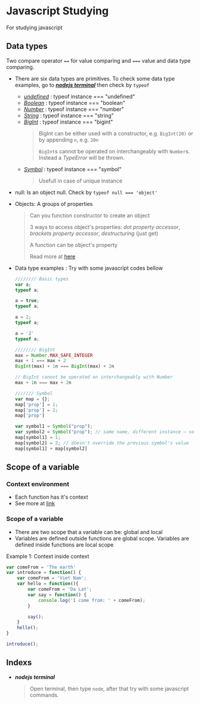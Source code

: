 # Javascript Studying
For studying javascript

## Data types
Two compare operator `==` for value comparing and `===` value and data type comparing.
- There are six data types are primitives. To check some data type examples, go to ***[nodejs terminal](#nodejs-terminal)*** then check by `typeof`
    - *[undefined](https://developer.mozilla.org/en-US/docs/Glossary/Undefined)* : typeof instance === "undefined"
    - *[Boolean](https://developer.mozilla.org/en-US/docs/Glossary/Boolean)* : typeof instance === "boolean"
    - *[Number](https://developer.mozilla.org/en-US/docs/Glossary/Number)* : typeof instance === "number"
    - *[String](https://developer.mozilla.org/en-US/docs/Glossary/String)* : typeof instance === "string"
    - *[BigInt](https://developer.mozilla.org/en-US/docs/Glossary/BigInt)* : typeof instance === "bigint"
    	> BigInt can be either used with a constructor, e.g. `BigInt(20)` or by appending `n`, e.g. `20n`
    	>
    	> `BigInt`s cannot be operated on interchangeably with `Number`s. Instead a *TypeError* will be thrown.
    - *[Symbol](https://developer.mozilla.org/en-US/docs/Glossary/Symbol)* : typeof instance === "symbol"
        > Usefull in case of unique instance
- null: Is an object null. Check by `typeof null === 'object'`
- Objects: A groups of properties
	> Can you function constructor to create an object
	>
	> 3 ways to access object's properties: *dot property accessor*, *brackets property accessor*, *destructuring* (just get)
	>
	> A function can be object's property
	>
	> Read more at [here](https://dmitripavlutin.com/access-object-properties-javascript/)

- Data type examples <a name="datatype-examples">: Try with some javascript codes bellow
    ```js
    //////// Basic types
    var a;
    typeof a;

    a = true;
    typeof a;

    a = 2;
    typeof a;

    a = '2'
    typeof a;

    //////// BigInt
    max = Number.MAX_SAFE_INTEGER
    max + 1 === max + 2
    BigInt(max) + 1n === BigInt(max) + 2n

    // BigInt cannot be operated on interchangeably with Number
    max + 1n === max + 2n

    /////// Symbol
    var map = {};
    map['prop'] = 1;
    map['prop'] = 2;
    map['prop']

	var symbol1 = Symbol("prop");
	var symbol2 = Symbol("prop"); // same name, different instance – so it's a different symbol!
	map[symbol1] = 1;
	map[symbol2] = 2; // doesn't override the previous symbol's value
	map[symbol1] + map[symbol2]
    ```

## Scope of a variable
### Context environment
- Each function has it's context
- See more at [link](https://towardsdatascience.com/javascript-context-this-keyword-9a78a19d5786)

### Scope of a variable
- There are two scope that a variable can be: global and local
- Variables are defined outside functions are global scope. Variables are defined inside functions are local scope

Example 1: Context inside context
```js
var comeFrom = 'The earth'
var introduce = function() {
	var comeFrom = 'Viet Nam';
	var hello = function(){
		var comeFrom = 'Da Lat';
		var say = function() {
			console.log('I come from: ' + comeFrom);
		}

		say();
	}
	hello();
}

introduce();
```

## Indexs
- ***nodejs terminal <a name="nodejs-terminal">***
    > Open terminal, then type `node`, after that try with some javascript commands.